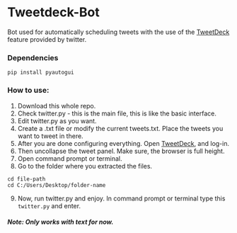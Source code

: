 # Tweetdeck-Bot

Bot used for automatically scheduling tweets with the use of the [TweetDeck](https://tweetdeck.twitter.com) feature provided by twitter.

### Dependencies
```
pip install pyautogui
```

### How to use:

1. Download this whole repo.
2. Check twitter.py - this is the main file, this is like the basic interface.
3. Edit twitter.py as you want.
4. Create a .txt file or modify the current tweets.txt. Place the tweets you want to tweet in there.
5. After you are done configuring everything. Open [TweetDeck](https://tweetdeck.twitter.com), and log-in.
6. Then uncollapse the tweet panel. Make sure, the browser is full height.
7. Open command prompt or terminal.
8. Go to the folder where you extracted the files.
```
cd file-path
cd C:/Users/Desktop/folder-name
```
9. Now, run twitter.py and enjoy.
In command prompt or terminal type this `twitter.py` and enter.


##### Note: Only works with text for now.
